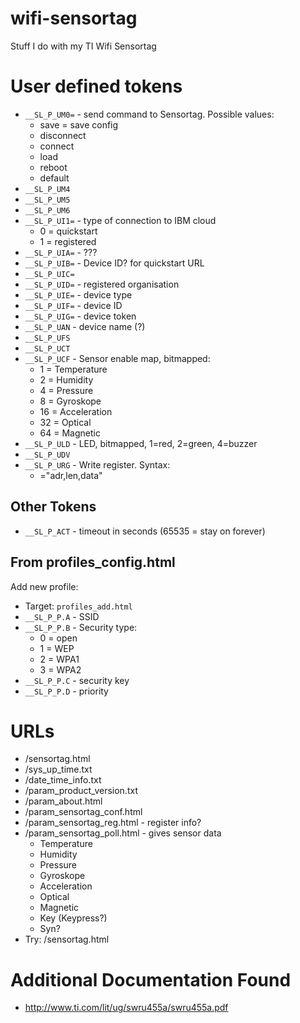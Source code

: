 # wifi-sensortag
Stuff I do with my TI Wifi Sensortag

# User defined tokens
* `__SL_P_UM0=` - send command to Sensortag. Possible values:
  * save = save config
  * disconnect
  * connect
  * load
  * reboot
  * default
* `__SL_P_UM4`
* `__SL_P_UM5`
* `__SL_P_UM6`
* `__SL_P_UI1=` - type of connection to IBM cloud
  * 0 = quickstart
  * 1 = registered
* `__SL_P_UIA=` - ???
* `__SL_P_UIB=` - Device ID? for quickstart URL
* `__SL_P_UIC=`
* `__SL_P_UID=` - registered organisation
* `__SL_P_UIE=` - device type
* `__SL_P_UIF=` - device ID
* `__SL_P_UIG=` - device token
* `__SL_P_UAN`  - device name (?)
* `__SL_P_UFS`
* `__SL_P_UCT`
* `__SL_P_UCF` - Sensor enable map, bitmapped:
  * 1 = Temperature
  * 2 = Humidity
  * 4 = Pressure
  * 8 = Gyroskope
  * 16 = Acceleration
  * 32 = Optical
  * 64 = Magnetic
* `__SL_P_ULD` - LED, bitmapped, 1=red, 2=green, 4=buzzer
* `__SL_P_UDV`
* `__SL_P_URG` - Write register. Syntax:
  * ="adr,len,data"

## Other Tokens
* `__SL_P_ACT` - timeout in seconds (65535 = stay on forever)

## From profiles_config.html
Add new profile:
* Target: `profiles_add.html`
* `__SL_P_P.A` - SSID
* `__SL_P_P.B` - Security type:
  * 0 = open
  * 1 = WEP
  * 2 = WPA1
  * 3 = WPA2
* `__SL_P_P.C` - security key
* `__SL_P_P.D` - priority

# URLs
* /sensortag.html
* /sys_up_time.txt
* /date_time_info.txt
* /param_product_version.txt
* /param_about.html
* /param_sensortag_conf.html
* /param_sensortag_reg.html - register info?
* /param_sensortag_poll.html - gives sensor data
  * Temperature
  * Humidity
  * Pressure
  * Gyroskope
  * Acceleration
  * Optical
  * Magnetic
  * Key (Keypress?)
  * Syn?
* Try: /sensortag.html

# Additional Documentation Found
* http://www.ti.com/lit/ug/swru455a/swru455a.pdf
